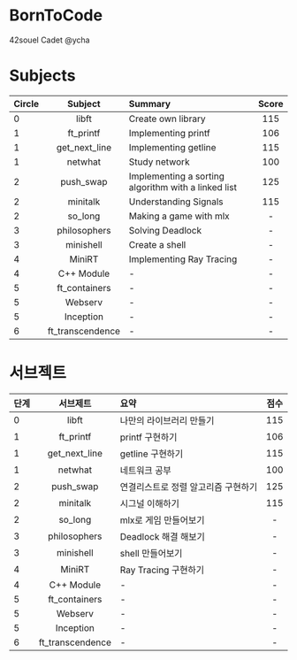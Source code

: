 # BornToCode

42souel Cadet @ycha

# Subjects

| Circle | Subject          | Summary                        | Score |
| :---   | :---:            | :---                           | :---: |
| 0      | libft            | Create own library             | 115 |
| 1      | ft_printf        | Implementing printf            | 106 |
| 1      | get_next_line    | Implementing getline           | 115 |
| 1      | netwhat          | Study network                  | 100 |
| 2      | push_swap        | Implementing a sorting algorithm with a linked list | 125 |
| 2      | minitalk         | Understanding Signals          | 115 |
| 2      | so_long          | Making a game with mlx         | - |
| 3      | philosophers     | Solving Deadlock               | - |
| 3      | minishell        | Create a shell                 | - |
| 4      | MiniRT           | Implementing Ray Tracing       | - |
| 4      | C++ Module       | -                              | - |
| 5      | ft_containers    | -                              | - |
| 5      | Webserv          | -                              | - |
| 5      | Inception        | -                              | - |
| 6      | ft_transcendence | -                              | - |

# 서브젝트

| 단계    | 서브제트          | 요약                            | 점수 |
| :---   | :---:            | :---                           | :---: |
| 0      | libft            | 나만의 라이브러리 만들기           | 115 |
| 1      | ft_printf        | printf 구현하기                 | 106 |
| 1      | get_next_line    | getline 구현하기                | 115 |
| 1      | netwhat          | 네트워크 공부                    | 100 |
| 2      | push_swap        | 연결리스트로 정렬 알고리즘 구현하기 | 125 |
| 2      | minitalk         | 시그널 이해하기                  | 115 |
| 2      | so_long          | mlx로 게임 만들어보기            | - |
| 3      | philosophers     | Deadlock 해결 해보기            | - |
| 3      | minishell        | shell 만들어보기                | - |
| 4      | MiniRT           | Ray Tracing 구현하기            | - |
| 4      | C++ Module       | -                              | - |
| 5      | ft_containers    | -                              | - |
| 5      | Webserv          | -                              | - |
| 5      | Inception        | -                              | - |
| 6      | ft_transcendence | -                              | - |
